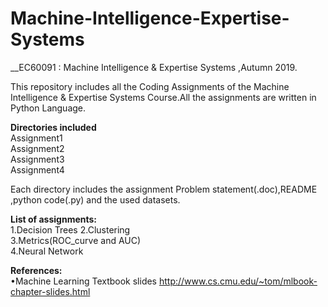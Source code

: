 # Machine-Intelligence-Expertise-Systems
__EC60091 : Machine Intelligence & Expertise Systems ,Autumn 2019.

This repository includes all the Coding Assignments of the Machine Intelligence & Expertise Systems Course.All the assignments are written in Python Language.

__Directories included__\
Assignment1\
Assignment2\
Assignment3\
Assignment4

Each directory includes the assignment Problem statement(.doc),README ,python code(.py) and the used datasets.

__List of assignments:__\
 1.Decision Trees 
 2.Clustering  \
 3.Metrics(ROC_curve and AUC)\
 4.Neural Network 
 
__References:__\
•Machine Learning Textbook slides http://www.cs.cmu.edu/~tom/mlbook-chapter-slides.html

